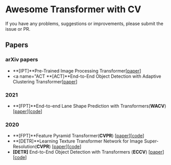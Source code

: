 # Awesome Transformer with CV

If you have any problems, suggestions or improvements, please submit the issue or PR.


## Papers

### arXiv papers
- <a name="FPT"></a> **[IPT]**Pre-Trained Image Processing Transformer[[paper](https://arxiv.org/abs/2007.09451)]
- <a name="ACT</a> **[ACT]**End-to-End Object Detection with Adaptive Clustering Transformer[[paper](https://arxiv.org/abs/2011.09315)]


### 2021
- <a name="LSTR"></a> **[FPT]**End-to-end Lane Shape Prediction with Transformers(**WACV**) [[paper](https://arxiv.org/abs/2011.04233)][[code](https://github.com/liuruijin17/LSTR)]

### 2020

- <a name="FPT"></a> **[FPT]**Feature Pyramid Transformer(**CVPR**) [[paper](https://arxiv.org/abs/2007.09451)][[code](https://github.com/ZHANGDONG-NJUST/FPT)]
- <a name="TTSR"></a> **[DETR]**Learning Texture Transformer Network for Image Super-Resolution(**CVPR**) [[paper](https://arxiv.org/abs/2006.04139)][[code](https://github.com/researchmm/TTSR)]
- <a name="DETR"></a> **[DETR]** End-to-End Object Detection with Transformers (**ECCV**) [[paper](https://arxiv.org/abs/2005.12872)][[code](https://github.com/facebookresearch/detr)]

  
